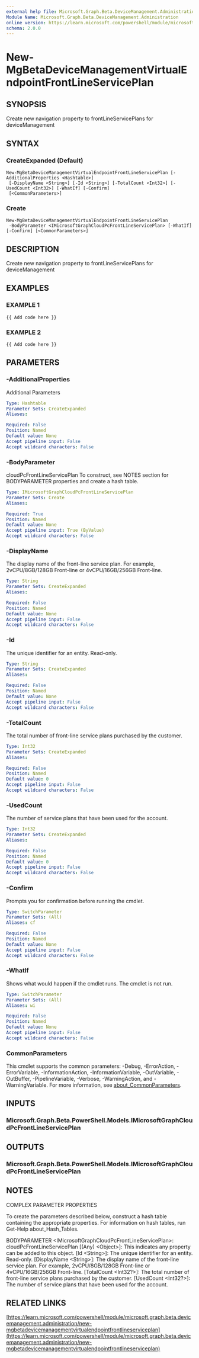 ```yaml
---
external help file: Microsoft.Graph.Beta.DeviceManagement.Administration-help.xml
Module Name: Microsoft.Graph.Beta.DeviceManagement.Administration
online version: https://learn.microsoft.com/powershell/module/microsoft.graph.beta.devicemanagement.administration/new-mgbetadevicemanagementvirtualendpointfrontlineserviceplan
schema: 2.0.0
---
```


# New-MgBetaDeviceManagementVirtualEndpointFrontLineServicePlan

## SYNOPSIS
Create new navigation property to frontLineServicePlans for deviceManagement

## SYNTAX

### CreateExpanded (Default)
```
New-MgBetaDeviceManagementVirtualEndpointFrontLineServicePlan [-AdditionalProperties <Hashtable>]
 [-DisplayName <String>] [-Id <String>] [-TotalCount <Int32>] [-UsedCount <Int32>] [-WhatIf] [-Confirm]
 [<CommonParameters>]
```

### Create
```
New-MgBetaDeviceManagementVirtualEndpointFrontLineServicePlan
 -BodyParameter <IMicrosoftGraphCloudPcFrontLineServicePlan> [-WhatIf] [-Confirm] [<CommonParameters>]
```

## DESCRIPTION
Create new navigation property to frontLineServicePlans for deviceManagement

## EXAMPLES

### EXAMPLE 1
```
{{ Add code here }}
```

### EXAMPLE 2
```
{{ Add code here }}
```

## PARAMETERS

### -AdditionalProperties
Additional Parameters

```yaml
Type: Hashtable
Parameter Sets: CreateExpanded
Aliases:

Required: False
Position: Named
Default value: None
Accept pipeline input: False
Accept wildcard characters: False
```

### -BodyParameter
cloudPcFrontLineServicePlan
To construct, see NOTES section for BODYPARAMETER properties and create a hash table.

```yaml
Type: IMicrosoftGraphCloudPcFrontLineServicePlan
Parameter Sets: Create
Aliases:

Required: True
Position: Named
Default value: None
Accept pipeline input: True (ByValue)
Accept wildcard characters: False
```

### -DisplayName
The display name of the front-line service plan.
For example, 2vCPU/8GB/128GB Front-line or 4vCPU/16GB/256GB Front-line.

```yaml
Type: String
Parameter Sets: CreateExpanded
Aliases:

Required: False
Position: Named
Default value: None
Accept pipeline input: False
Accept wildcard characters: False
```

### -Id
The unique identifier for an entity.
Read-only.

```yaml
Type: String
Parameter Sets: CreateExpanded
Aliases:

Required: False
Position: Named
Default value: None
Accept pipeline input: False
Accept wildcard characters: False
```

### -TotalCount
The total number of front-line service plans purchased by the customer.

```yaml
Type: Int32
Parameter Sets: CreateExpanded
Aliases:

Required: False
Position: Named
Default value: 0
Accept pipeline input: False
Accept wildcard characters: False
```

### -UsedCount
The number of service plans that have been used for the account.

```yaml
Type: Int32
Parameter Sets: CreateExpanded
Aliases:

Required: False
Position: Named
Default value: 0
Accept pipeline input: False
Accept wildcard characters: False
```

### -Confirm
Prompts you for confirmation before running the cmdlet.

```yaml
Type: SwitchParameter
Parameter Sets: (All)
Aliases: cf

Required: False
Position: Named
Default value: None
Accept pipeline input: False
Accept wildcard characters: False
```

### -WhatIf
Shows what would happen if the cmdlet runs.
The cmdlet is not run.

```yaml
Type: SwitchParameter
Parameter Sets: (All)
Aliases: wi

Required: False
Position: Named
Default value: None
Accept pipeline input: False
Accept wildcard characters: False
```

### CommonParameters
This cmdlet supports the common parameters: -Debug, -ErrorAction, -ErrorVariable, -InformationAction, -InformationVariable, -OutVariable, -OutBuffer, -PipelineVariable, -Verbose, -WarningAction, and -WarningVariable. For more information, see [about_CommonParameters](http://go.microsoft.com/fwlink/?LinkID=113216).

## INPUTS

### Microsoft.Graph.Beta.PowerShell.Models.IMicrosoftGraphCloudPcFrontLineServicePlan
## OUTPUTS

### Microsoft.Graph.Beta.PowerShell.Models.IMicrosoftGraphCloudPcFrontLineServicePlan
## NOTES
COMPLEX PARAMETER PROPERTIES

To create the parameters described below, construct a hash table containing the appropriate properties.
For information on hash tables, run Get-Help about_Hash_Tables.

BODYPARAMETER \<IMicrosoftGraphCloudPcFrontLineServicePlan\>: cloudPcFrontLineServicePlan
  \[(Any) \<Object\>\]: This indicates any property can be added to this object.
  \[Id \<String\>\]: The unique identifier for an entity.
Read-only.
  \[DisplayName \<String\>\]: The display name of the front-line service plan.
For example, 2vCPU/8GB/128GB Front-line or 4vCPU/16GB/256GB Front-line.
  \[TotalCount \<Int32?\>\]: The total number of front-line service plans purchased by the customer.
  \[UsedCount \<Int32?\>\]: The number of service plans that have been used for the account.

## RELATED LINKS

[https://learn.microsoft.com/powershell/module/microsoft.graph.beta.devicemanagement.administration/new-mgbetadevicemanagementvirtualendpointfrontlineserviceplan](https://learn.microsoft.com/powershell/module/microsoft.graph.beta.devicemanagement.administration/new-mgbetadevicemanagementvirtualendpointfrontlineserviceplan)


